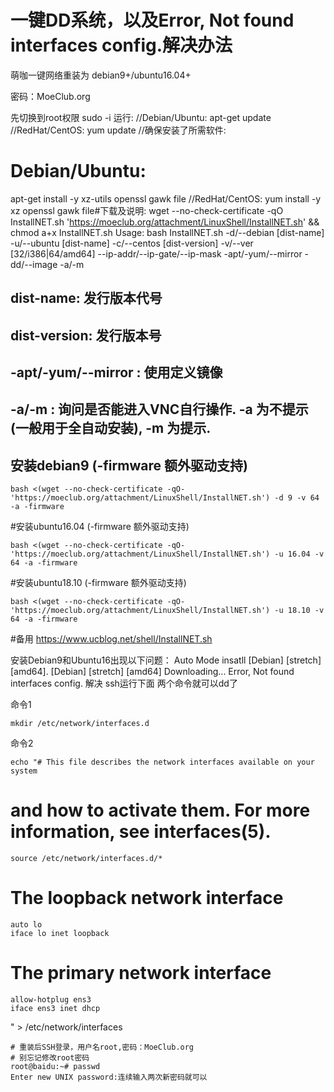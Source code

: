 # 
# 一键DD系统，以及Error, Not found interfaces config.解决办法

萌咖一键网络重装为 debian9+/ubuntu16.04+

密码：MoeClub.org

先切换到root权限
sudo -i 运行: //Debian/Ubuntu:
apt-get update //RedHat/CentOS:
yum update //确保安装了所需软件:
# Debian/Ubuntu:
apt-get install -y xz-utils openssl gawk file //RedHat/CentOS:
yum install -y xz openssl gawk file#下载及说明:
wget --no-check-certificate -qO InstallNET.sh 'https://moeclub.org/attachment/LinuxShell/InstallNET.sh' && chmod a+x InstallNET.sh
Usage: bash InstallNET.sh
-d/--debian [dist-name]
-u/--ubuntu [dist-name]
-c/--centos [dist-version] -v/--ver [32/i386|64/amd64]
--ip-addr/--ip-gate/--ip-mask
-apt/-yum/--mirror
-dd/--image
-a/-m
## dist-name: 发行版本代号
## dist-version: 发行版本号
## -apt/-yum/--mirror : 使用定义镜像
## -a/-m : 询问是否能进入VNC自行操作. -a 为不提示(一般用于全自动安装), -m 为提示.
## 安装debian9 (-firmware 额外驱动支持)
```
bash <(wget --no-check-certificate -qO- 'https://moeclub.org/attachment/LinuxShell/InstallNET.sh') -d 9 -v 64 -a -firmware
```
#安装ubuntu16.04 (-firmware 额外驱动支持)
```
bash <(wget --no-check-certificate -qO- 'https://moeclub.org/attachment/LinuxShell/InstallNET.sh') -u 16.04 -v 64 -a -firmware
```
#安装ubuntu18.10 (-firmware 额外驱动支持)
```
bash <(wget --no-check-certificate -qO- 'https://moeclub.org/attachment/LinuxShell/InstallNET.sh') -u 18.10 -v 64 -a -firmware
```
#备用
https://www.ucblog.net/shell/InstallNET.sh

安装Debian9和Ubuntu16出现以下问题：
Auto Mode insatll [Debian] [stretch] [amd64].
[Debian] [stretch] [amd64] Downloading...
Error, Not found interfaces config.
解决
ssh运行下面 两个命令就可以dd了

命令1
```
mkdir /etc/network/interfaces.d
```
命令2
```
echo "# This file describes the network interfaces available on your system
```
# and how to activate them. For more information, see interfaces(5).
```
source /etc/network/interfaces.d/*
```
# The loopback network interface
```
auto lo
iface lo inet loopback
```
# The primary network interface
```
allow-hotplug ens3
iface ens3 inet dhcp
```
" > /etc/network/interfaces
```
# 重装后SSH登录，用户名root,密码：MoeClub.org
# 别忘记修改root密码
root@baidu:~# passwd
Enter new UNIX password:连续输入两次新密码就可以